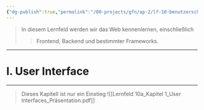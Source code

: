 ```yaml
---
{"dg-publish":true,"permalink":"/00-projects/gfn/ap-2/lf-10-benutzerschnittstellen-gestalten-und-entwickeln/","tags":["GFN/LF10","inProgress"]}
---
```


>In diesem Lernfeld werden wir das Web kennenlernen, einschließlich
>>Frontend, Backend und bestimmter Frameworks.
___

# I. User Interface
___
>Dieses Kapitell ist nur ein Einstieg 
![[Lernfeld 10a_Kapitel 1_User Interfaces_Präsentation.pdf]]
